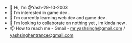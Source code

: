 - 👋 Hi, I’m @Yash-29-10-2003
- 👀 I’m interested in game dev .
- 🌱 I’m currently learning web dev and game dev .
- 💞️ I’m looking to collaborate on nothing yet , im kinda new .
- 📫 How to reach me - Gmail - mr.yashsingh@gmail.com / yashsinghentrance@gmail.com 

<!---
Yash-29-10-2003/Yash-29-10-2003 is a ✨ special ✨ repository because its `README.md` (this file) appears on your GitHub profile.
You can click the Preview link to take a look at your changes.
--->
